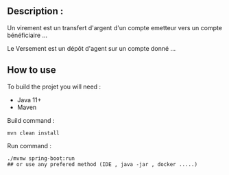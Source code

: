 ## Description :

Un virement est un transfert d'argent d'un compte emetteur vers un compte bénéficiaire ...

Le Versement est un dépôt d'agent sur un compte donné ...

## How to use 
To build the projet you will need : 
* Java 11+ 
* Maven

Build command : 
```
mvn clean install
```

Run command : 
```
./mvnw spring-boot:run 
## or use any prefered method (IDE , java -jar , docker .....)
```
